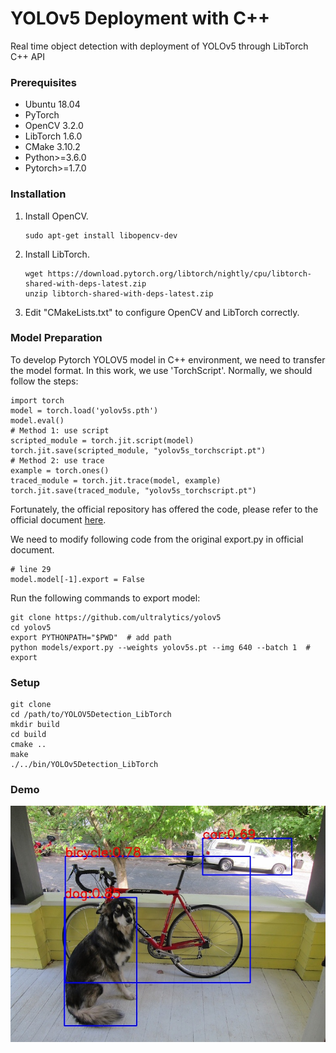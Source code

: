 # YOLOv5 Deployment with C++
Real time object detection with deployment of YOLOv5 through LibTorch C++ API

### Prerequisites

- Ubuntu 18.04
- PyTorch 
- OpenCV 3.2.0
- LibTorch 1.6.0
- CMake 3.10.2
- Python>=3.6.0
- Pytorch>=1.7.0 

### Installation

1. Install OpenCV.

   ```shell
   sudo apt-get install libopencv-dev
   ```

2. Install LibTorch.

   ```shell
   wget https://download.pytorch.org/libtorch/nightly/cpu/libtorch-shared-with-deps-latest.zip
   unzip libtorch-shared-with-deps-latest.zip
   ```

3. Edit "CMakeLists.txt" to configure OpenCV and LibTorch correctly.

### Model Preparation
To develop Pytorch YOLOV5 model in C++ environment, we need to transfer the model format. In this work, we use 'TorchScript'. Normally, we should follow the steps:

   ```shell
   import torch
   model = torch.load('yolov5s.pth')
   model.eval()
   # Method 1: use script
   scripted_module = torch.jit.script(model)
   torch.jit.save(scripted_module, "yolov5s_torchscript.pt")
   # Method 2: use trace
   example = torch.ones() 
   traced_module = torch.jit.trace(model, example)
   torch.jit.save(traced_module, "yolov5s_torchscript.pt")
   ```
Fortunately, the official repository has offered the code, please refer to the official document [here](#https://github.com/ultralytics/yolov5).

We need to modify following code from the original export.py in official document.

   ```shell
   # line 29
   model.model[-1].export = False
   ```

Run the following commands to export model:

   ```shell
   git clone https://github.com/ultralytics/yolov5
   cd yolov5
   export PYTHONPATH="$PWD"  # add path
   python models/export.py --weights yolov5s.pt --img 640 --batch 1  # export
   ```

### Setup

   ```shell
   git clone 
   cd /path/to/YOLOV5Detection_LibTorch
   mkdir build
   cd build
   cmake ..
   make
   ./../bin/YOLOv5Detection_LibTorch
   ```

### Demo

<div align="center">
  <img src="demo/pred.jpg" width="750"/>
</div>
